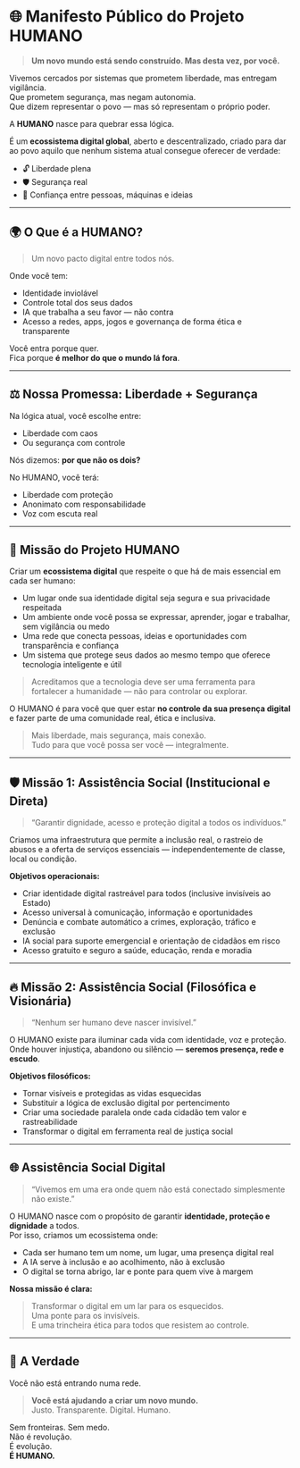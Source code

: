 # 🌐 Manifesto Público do Projeto HUMANO

> **Um novo mundo está sendo construído. Mas desta vez, por você.**

Vivemos cercados por sistemas que prometem liberdade, mas entregam vigilância.  
Que prometem segurança, mas negam autonomia.  
Que dizem representar o povo — mas só representam o próprio poder.

A **HUMANO** nasce para quebrar essa lógica.

É um **ecossistema digital global**, aberto e descentralizado, criado para dar ao povo aquilo que nenhum sistema atual consegue oferecer de verdade:

- 🔓 Liberdade plena  
- 🛡️ Segurança real  
- 🤝 Confiança entre pessoas, máquinas e ideias  

---

## 🌍 O Que é a HUMANO?

> Um novo pacto digital entre todos nós.

Onde você tem:

- Identidade inviolável  
- Controle total dos seus dados  
- IA que trabalha a seu favor — não contra  
- Acesso a redes, apps, jogos e governança de forma ética e transparente  

Você entra porque quer.  
Fica porque **é melhor do que o mundo lá fora**.

---

## ⚖️ Nossa Promessa: Liberdade + Segurança

Na lógica atual, você escolhe entre:
- Liberdade com caos  
- Ou segurança com controle

Nós dizemos: **por que não os dois?**

No HUMANO, você terá:
- Liberdade com proteção  
- Anonimato com responsabilidade  
- Voz com escuta real

---

## 🎯 Missão do Projeto HUMANO

Criar um **ecossistema digital** que respeite o que há de mais essencial em cada ser humano:

- Um lugar onde sua identidade digital seja segura e sua privacidade respeitada  
- Um ambiente onde você possa se expressar, aprender, jogar e trabalhar, sem vigilância ou medo  
- Uma rede que conecta pessoas, ideias e oportunidades com transparência e confiança  
- Um sistema que protege seus dados ao mesmo tempo que oferece tecnologia inteligente e útil

> Acreditamos que a tecnologia deve ser uma ferramenta para fortalecer a humanidade — não para controlar ou explorar.

O HUMANO é para você que quer estar **no controle da sua presença digital**  
e fazer parte de uma comunidade real, ética e inclusiva.

> Mais liberdade, mais segurança, mais conexão.  
> Tudo para que você possa ser você — integralmente.

---

## 🛡️ Missão 1: Assistência Social (Institucional e Direta)

> “Garantir dignidade, acesso e proteção digital a todos os indivíduos.”

Criamos uma infraestrutura que permite a inclusão real, o rastreio de abusos e a oferta de serviços essenciais — independentemente de classe, local ou condição.

**Objetivos operacionais:**
- Criar identidade digital rastreável para todos (inclusive invisíveis ao Estado)  
- Acesso universal à comunicação, informação e oportunidades  
- Denúncia e combate automático a crimes, exploração, tráfico e exclusão  
- IA social para suporte emergencial e orientação de cidadãos em risco  
- Acesso gratuito e seguro a saúde, educação, renda e moradia

---

## 🔥 Missão 2: Assistência Social (Filosófica e Visionária)

> “Nenhum ser humano deve nascer invisível.”

O HUMANO existe para iluminar cada vida com identidade, voz e proteção.  
Onde houver injustiça, abandono ou silêncio — **seremos presença, rede e escudo**.

**Objetivos filosóficos:**
- Tornar visíveis e protegidas as vidas esquecidas  
- Substituir a lógica de exclusão digital por pertencimento  
- Criar uma sociedade paralela onde cada cidadão tem valor e rastreabilidade  
- Transformar o digital em ferramenta real de justiça social

---

## 🌐 Assistência Social Digital

> “Vivemos em uma era onde quem não está conectado simplesmente não existe.”

O HUMANO nasce com o propósito de garantir **identidade, proteção e dignidade** a todos.  
Por isso, criamos um ecossistema onde:

- Cada ser humano tem um nome, um lugar, uma presença digital real  
- A IA serve à inclusão e ao acolhimento, não à exclusão  
- O digital se torna abrigo, lar e ponte para quem vive à margem

**Nossa missão é clara:**

> Transformar o digital em um lar para os esquecidos.  
> Uma ponte para os invisíveis.  
> E uma trincheira ética para todos que resistem ao controle.

---

## 📌 A Verdade

Você não está entrando numa rede.

> **Você está ajudando a criar um novo mundo.**  
> Justo. Transparente. Digital. Humano.

Sem fronteiras. Sem medo.  
Não é revolução.  
É evolução.  
**É HUMANO.**

